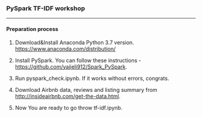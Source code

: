 ### PySpark TF-IDF workshop

-----

#### Preparation process
1. Download&Install Anaconda Python 3.7 version.
https://www.anaconda.com/distribution/

2. Install PySpark.
You can follow these instructions - https://github.com/yajieli912/Spark_PySpark.

3. Run pyspark_check.ipynb. If it works without errors, congrats.

4. Download Airbnb data, reviews and listing summary from http://insideairbnb.com/get-the-data.html.

5. Now You are ready to go throw tf-idf.ipynb.
